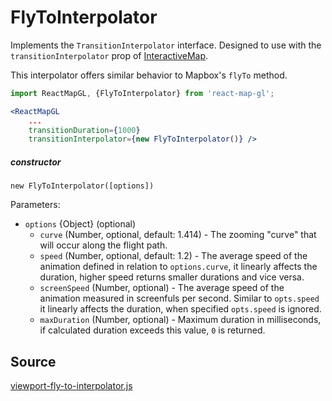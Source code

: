 # FlyToInterpolator

Implements the `TransitionInterpolator` interface. Designed to use with the `transitionInterpolator` prop of [InteractiveMap](/docs/components/interactive-map.md).

This interpolator offers similar behavior to Mapbox's `flyTo` method.

```jsx
import ReactMapGL, {FlyToInterpolator} from 'react-map-gl';

<ReactMapGL
    ...
    transitionDuration={1000}
    transitionInterpolator={new FlyToInterpolator()} />
```

##### constructor

`new FlyToInterpolator([options])`

Parameters:
- `options` {Object} (optional)
  + `curve` (Number, optional, default: 1.414) - The zooming "curve" that will occur along the flight path.
  - `speed` (Number, optional, default: 1.2) - The average speed of the animation defined in relation to `options.curve`, it linearly affects the duration, higher speed returns smaller durations and vice versa.
  - `screenSpeed` (Number, optional) - The average speed of the animation measured in screenfuls per second. Similar to `opts.speed` it linearly affects the duration,  when specified `opts.speed` is ignored.
  - `maxDuration` (Number, optional) - Maximum duration in milliseconds, if calculated duration exceeds this value, `0` is returned.



## Source
[viewport-fly-to-interpolator.js](https://github.com/uber/react-map-gl/tree/5.1-release/src/utils/transition/viewport-fly-to-interpolator.js)
